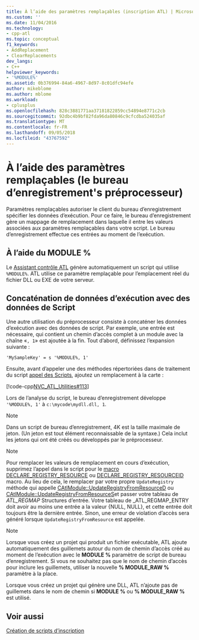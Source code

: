 ```yaml
---
title: À l’aide des paramètres remplaçables (inscription ATL) | Microsoft Docs
ms.custom: ''
ms.date: 11/04/2016
ms.technology:
- cpp-atl
ms.topic: conceptual
f1_keywords:
- AddReplacement
- ClearReplacements
dev_langs:
- C++
helpviewer_keywords:
- '%MODULE%'
ms.assetid: 0b376994-84a6-4967-8d97-8c01dfc94efe
author: mikeblome
ms.author: mblome
ms.workload:
- cplusplus
ms.openlocfilehash: 828c3881771aa37181822859cc54894e8771c2cb
ms.sourcegitcommit: 92dbc4b9bf82fda96da80846c9cfcdba524035af
ms.translationtype: MT
ms.contentlocale: fr-FR
ms.lasthandoff: 09/05/2018
ms.locfileid: "43767592"
---
```

# <a name="using-replaceable-parameters-the-registrar39s-preprocessor"></a>À l’aide des paramètres remplaçables (le bureau d’enregistrement&#39;s préprocesseur)

Paramètres remplaçables autoriser le client du bureau d’enregistrement spécifier les données d’exécution. Pour ce faire, le bureau d’enregistrement gère un mappage de remplacement dans laquelle il entre les valeurs associées aux paramètres remplaçables dans votre script. Le bureau d’enregistrement effectue ces entrées au moment de l’exécution.

##  <a name="_atl_using_.25.module.25"></a> À l’aide du MODULE %

Le [Assistant contrôle ATL](../atl/reference/atl-control-wizard.md) génère automatiquement un script qui utilise `%MODULE%`. ATL utilise ce paramètre remplaçable pour l’emplacement réel du fichier DLL ou EXE de votre serveur.

## <a name="concatenating-run-time-data-with-script-data"></a>Concaténation de données d’exécution avec des données de Script

Une autre utilisation du préprocesseur consiste à concaténer les données d’exécution avec des données de script. Par exemple, une entrée est nécessaire, qui contient un chemin d’accès complet à un module avec la chaîne «`, 1`» est ajoutée à la fin. Tout d’abord, définissez l’expansion suivante :

```  
'MySampleKey' = s '%MODULE%, 1'  
```

Ensuite, avant d’appeler une des méthodes répertoriées dans de traitement du script [appel des Scripts](../atl/invoking-scripts.md), ajoutez un remplacement à la carte :

[!code-cpp[NVC_ATL_Utilities#113](../atl/codesnippet/cpp/using-replaceable-parameters-the-registrar-s-preprocessor_1.cpp)]

Lors de l’analyse du script, le bureau d’enregistrement développe `'%MODULE%, 1'` à `c:\mycode\mydll.dll, 1`.

> [!NOTE]
>  Dans un script de bureau d’enregistrement, 4K est la taille maximale de jeton. (Un jeton est tout élément reconnaissable de la syntaxe.) Cela inclut les jetons qui ont été créés ou développés par le préprocesseur.

> [!NOTE]
>  Pour remplacer les valeurs de remplacement en cours d’exécution, supprimez l’appel dans le script pour le [macro DECLARE_REGISTRY_RESOURCE](../atl/reference/registry-macros.md#declare_registry_resource) ou [DECLARE_REGISTRY_RESOURCEID](../atl/reference/registry-macros.md#declare_registry_resourceid) macro. Au lieu de cela, le remplacer par votre propre `UpdateRegistry` méthode qui appelle [CAtlModule::UpdateRegistryFromResourceD](../atl/reference/catlmodule-class.md#updateregistryfromresourced) ou [CAtlModule::UpdateRegistryFromResourceS](../atl/reference/catlmodule-class.md#updateregistryfromresources)et passer votre tableau de _ATL_REGMAP_ Structures d’entrée. Votre tableau de _ATL_REGMAP_ENTRY doit avoir au moins une entrée a la valeur {NULL, NULL}, et cette entrée doit toujours être la dernière entrée. Sinon, une erreur de violation d’accès sera généré lorsque `UpdateRegistryFromResource` est appelée.

> [!NOTE]
>  Lorsque vous créez un projet qui produit un fichier exécutable, ATL ajoute automatiquement des guillemets autour du nom de chemin d’accès créé au moment de l’exécution avec le **MODULE %** paramètre de script de bureau d’enregistrement. Si vous ne souhaitez pas que le nom de chemin d’accès pour inclure les guillemets, utiliser la nouvelle **% MODULE_RAW %** paramètre à la place.  
>   
>  Lorsque vous créez un projet qui génère une DLL, ATL n’ajoute pas de guillemets dans le nom de chemin si **MODULE %** ou **% MODULE_RAW %** est utilisé.

## <a name="see-also"></a>Voir aussi

[Création de scripts d’inscription](../atl/creating-registrar-scripts.md)

